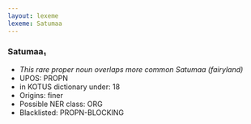 ```yaml
---
layout: lexeme
lexeme: Satumaa
---
```


###  Satumaa₁

* _This rare proper noun overlaps more common *Satumaa* (fairyland)_
* UPOS:  PROPN
* in KOTUS dictionary under:  18
* Origins: finer 
* Possible NER class:  ORG
* Blacklisted:  PROPN-BLOCKING

